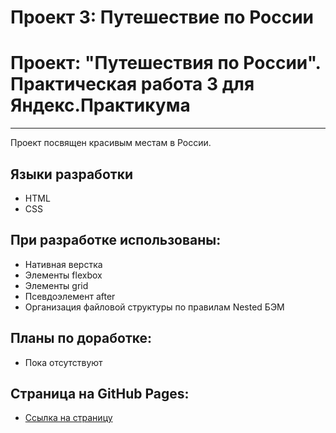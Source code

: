 # Проект 3: Путешествие по России

# Проект: "Путешествия по России". Практическая работа 3 для Яндекс.Практикума
---
Проект посвящен красивым местам в России.
## Языки разработки
* HTML
* CSS
## При разработке использованы:
* Нативная верстка
* Элементы flexbox
* Элементы grid
* Псевдоэлемент after
* Организация файловой структуры по правилам Nested БЭМ
## Планы по доработке:
* Пока отсутствуют
## Страница на GitHub Pages:
* [Ссылка на страницу]()
